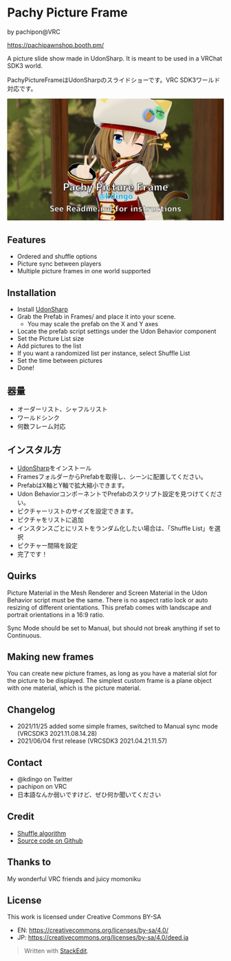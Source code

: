 # Pachy Picture Frame
by pachipon@VRC

https://pachipawnshop.booth.pm/

A picture slide show made in UdonSharp. It is meant to be used in a VRChat SDK3 world.

PachyPictureFrameはUdonSharpのスライドショーです。VRC SDK3ワールド対応です。

![Pachy Picture Frame](Materials/start.jpg)

## Features
 - Ordered and shuffle options
 - Picture sync between players
 - Multiple picture frames in one world supported

## Installation
 - Install [UdonSharp](https://github.com/MerlinVR/UdonSharp)
 - Grab the Prefab in Frames/ and place it into your scene.
	 - You may scale the prefab on the X and Y axes
 - Locate the prefab script settings under the Udon Behavior component
 - Set the Picture List size
 - Add pictures to the list
 - If you want a randomized list per instance, select Shuffle List
 - Set the time between pictures
 - Done!

## 器量 
- オーダーリスト、シャフルリスト
- ワールドシンク 
- 何数フレーム対応

## インスタル方
- [UdonSharp](https://github.com/MerlinVR/UdonSharp)をインストール
- FramesフォルダーからPrefabを取得し、シーンに配置してください。 
- PrefabはX軸とY軸で拡大縮小できます。
- Udon BehaviorコンポーネントでPrefabのスクリプト設定を見つけてください。
- ピクチャーリストのサイズを設定できます。
- ピクチャをリストに追加
- インスタンスごとにリストをランダム化したい場合は、「Shuffle List」を選択
- ピクチャー間隔を設定
- 完了です！

## Quirks
Picture Material in the Mesh Renderer and Screen Material in the Udon Behavior script must be the same.
There is no aspect ratio lock or auto resizing of different orientations. This prefab comes with landscape and portrait orientations in a 16:9 ratio.

Sync Mode should be set to Manual, but should not break anything if set to Continuous.

## Making new frames
You can create new picture frames, as long as you have a material slot for the picture to be displayed. The simplest custom frame is a plane object with one material, which is the picture material.

## Changelog
- 2021/11/25 added some simple frames, switched to Manual sync mode (VRCSDK3 2021.11.08.14.28)
- 2021/06/04 first release (VRCSDK3 2021.04.21.11.57)

## Contact
 - @kdingo on Twitter
 - pachipon on VRC
 - 日本語なんか弱いですけど、ぜひ何か聞いてください

## Credit

- [Shuffle algorithm](https://en.wikipedia.org/wiki/Fisher%E2%80%93Yates_shuffle)
- [Source code on Github](https://github.com/kdingo)

## Thanks to
My wonderful VRC friends and juicy momoniku

## License
This work is licensed under Creative Commons BY-SA
- EN: https://creativecommons.org/licenses/by-sa/4.0/
- JP: https://creativecommons.org/licenses/by-sa/4.0/deed.ja

> Written with [StackEdit](https://stackedit.io/).
